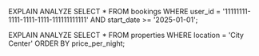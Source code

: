 EXPLAIN ANALYZE SELECT * 
FROM bookings 
WHERE user_id = '11111111-1111-1111-1111-111111111111' 
  AND start_date >= '2025-01-01';

EXPLAIN ANALYZE SELECT * 
FROM properties 
WHERE location = 'City Center' 
ORDER BY price_per_night;
